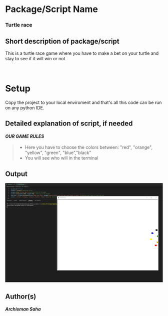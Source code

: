 # Package/Script Name
### **Turtle race**
## Short description of package/script

<p>This is a turtle race game where you have to make a bet on your turtle and stay to see if it will win or not</p> </br>



# Setup
Copy the project to your local enviroment and that's all this code can be run on any python IDE.
## Detailed explanation of script, if needed

 #### _**OUR GAME RULES**_
> * Here you have to choose the colors between: "red", "orange", "yellow", "green", "blue","black" </br>
> * You will see who will in the terminal
 



## Output

![Turtle-race SCreenshot](Images/screenshot.png)


## Author(s)
##### _Archisman Saha_

